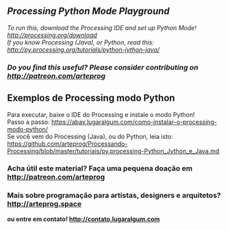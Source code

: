 ## *Processing Python Mode Playground*

*To run this, download the Processing IDE and set up Python Mode!<br>
http://processing.org/download<br>
If you know Processing (Java), or Python, read this: http://py.processing.org/tutorials/python-jython-java/*
### *Do you find this useful? Please consider contributing on http://patreon.com/arteprog*

## Exemplos de Processing modo Python

Para executar, baixe o IDE do Processing e instale o modo Python!<br>
Passo a passo: https://abav.lugaralgum.com/como-instalar-o-processing-modo-python/<br>
Se você vem do Processing (Java), ou do Python, leia isto: https://github.com/arteprog/Processando-Processing/blob/master/tutoriais/py.processing-Python_Jython_e_Java.md
### Acha útil este material? Faça uma pequena doação em http://patreon.com/arteprog

### Mais sobre programação para artistas, designers e arquitetos? http://arteprog.space<br>
   **ou entre em contato! http://contato.lugaralgum.com**

